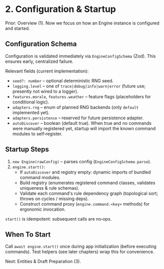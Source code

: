 # 2. Configuration & Startup

Prior: Overview (1). Now we focus on how an Engine instance is configured and started.

## Configuration Schema
Configuration is validated immediately via `EngineConfigSchema` (Zod). This ensures early, centralized failure.

Relevant fields (current implementation):
- `seed?: number` – optional deterministic RNG seed.
- `logging.level` – one of `trace|debug|info|warn|error` (future use; presently not wired to a logger).
- `features.morale`, `features.weather` – feature flags (placeholders for conditional logic).
- `adapters.rng` – enum of planned RNG backends (only `default` implemented yet).
- `adapters.persistence` – reserved for future persistence adapter.
- `autoDiscover` – boolean (default true). When true and no commands were manually registered yet, startup will import the known command modules to self‑register.

## Startup Steps
1. `new Engine(rawConfig)` – parses config (`EngineConfigSchema.parse`).
2. `engine.start()`:
   - If `autoDiscover` and registry empty: dynamic imports of bundled command modules.
   - Build registry (enumerates registered command classes, validates uniqueness & rule schemas).
   - Validate each command's rule dependency graph (topological sort; throws on cycles / missing deps).
   - Construct command proxy (`engine.command.<key>` methods) for ergonomic invocation.

`start()` is idempotent: subsequent calls are no‑ops.

## When To Start
Call `await engine.start()` once during app initialization (before executing commands). Test helpers (see later chapters) wrap this for convenience.

Next: Entities & Draft Preparation (3).
